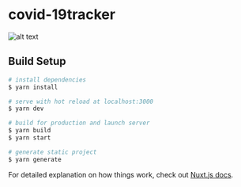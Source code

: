 # covid-19tracker
![alt text](https://https://github.com/katari-code/covid-19-tracker-RTSE/blob/main/static/logo/bacteria%201.svg?raw=true)

## Build Setup

```bash
# install dependencies
$ yarn install

# serve with hot reload at localhost:3000
$ yarn dev

# build for production and launch server
$ yarn build
$ yarn start

# generate static project
$ yarn generate
```

For detailed explanation on how things work, check out [Nuxt.js docs](https://nuxtjs.org).

